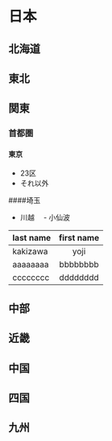 # 日本

## 北海道
## 東北
## 関東
### 首都圏
#### 東京

- 23区
- それ以外

####埼玉

- 川越
　- 小仙波

| last name     | first name    | 
| ------------- |:-------------:|
| kakizawa      | yoji          |
| aaaaaaaa      | bbbbbbbb      |
| cccccccc      | dddddddd      |

## 中部
## 近畿
## 中国
## 四国
## 九州
